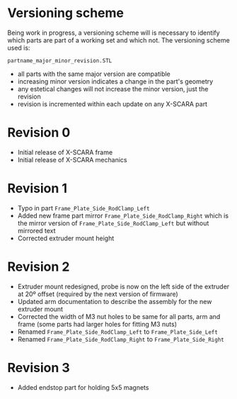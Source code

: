 Versioning scheme
===
Being work in progress, a versioning scheme will is necessary to identify which parts are part of a working set and which not. 
The versioning scheme used is:

    partname_major_minor_revision.STL

  - all parts with the same major version are compatible
  - increasing minor version indicates a change in the part's geometry
  - any estetical changes will not increase the minor version, just the revision
  - revision is incremented within each update on any X-SCARA part

Revision 0
===
- Initial release of X-SCARA frame
- Initial release of X-SCARA mechanics

Revision 1
===
- Typo in part `Frame_Plate_Side_RodClamp_Left`
- Added new frame part mirror `Frame_Plate_Side_RodClamp_Right` which is the mirror version of `Frame_Plate_Side_RodClamp_Left` but without mirrored text
- Corrected extruder mount height

Revision 2
===
- Extruder mount redesigned, probe is now on the left side of the extruder at 20º offset (required by the next version of firmware)
- Updated arm documentation to describe the assembly for the new extruder mount
- Corrected the width of M3 nut holes to be same for all parts, arm and frame (some parts had larger holes for fitting M3 nuts)
- Renamed `Frame_Plate_Side_RodClamp_Left` to `Frame_Plate_Side_Left`
- Renamed `Frame_Plate_Side_RodClamp_Right` to `Frame_Plate_Side_Right`

Revision 3
===
- Added endstop part for holding 5x5 magnets